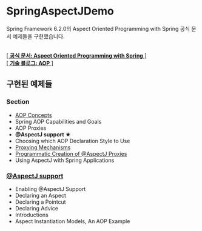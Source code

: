 # SpringAspectJDemo
Spring Framework 6.2.0의 Aspect Oriented Programming with Spring 공식 문서 예제들을 구현했습니다.</br></br>

[[ <B> 공식 문서: Aspect Oriented Programming with Spring</B> ]](https://docs.spring.io/spring-framework/reference/core/aop.html)</br>
[[ <B> 기술 블로그: AOP</B> ]](https://blank001.tistory.com/51)

## 구현된 예제들
### Section
* [AOP Concepts](https://blank001.tistory.com/51)
* Spring AOP Capabilities and Goals
* AOP Proxies
* <b>@AspectJ support ★</b>
* Choosing which AOP Declaration Style to Use
* [Proxying Mechanisms](https://blank001.tistory.com/50)
* [Programmatic Creation of @AspectJ Proxies](https://blank001.tistory.com/64)
* Using AspectJ with Spring Applications

### [@AspectJ support](https://blank001.tistory.com/57)
* Enabling @AspectJ Support
* Declaring an Aspect
* Declaring a Pointcut
* Declaring Advice
* Introductions
* Aspect Instantiation Models, An AOP Example
